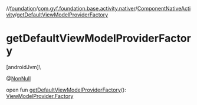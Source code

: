 //[foundation](../../../index.md)/[com.gyf.foundation.base.activity.nativer](../index.md)/[ComponentNativeActivity](index.md)/[getDefaultViewModelProviderFactory](get-default-view-model-provider-factory.md)

# getDefaultViewModelProviderFactory

[androidJvm]\

@[NonNull](https://developer.android.com/reference/kotlin/androidx/annotation/NonNull.html)

open fun [getDefaultViewModelProviderFactory](get-default-view-model-provider-factory.md)(): [ViewModelProvider.Factory](https://developer.android.com/reference/kotlin/androidx/lifecycle/ViewModelProvider.Factory.html)